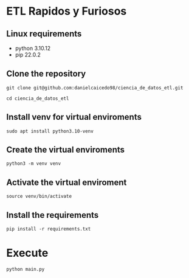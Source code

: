 # ETL Rapidos y Furiosos

## Linux requirements
- python 3.10.12
- pip 22.0.2

## Clone the repository

`git clone git@github.com:danielcaicedo98/ciencia_de_datos_etl.git`

`cd ciencia_de_datos_etl`

## Install venv for virtual enviroments

`sudo apt install python3.10-venv`

## Create the virtual enviroments

`python3 -m venv venv`

## Activate the virtual enviroment

`source venv/bin/activate`

## Install the requirements

`pip install -r requirements.txt`

# Execute 

`python main.py`

